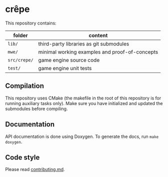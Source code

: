 # crêpe

This repository contains:

|folder|content|
|-|-|
|`lib/`|third-party libraries as git submodules|
|`mwe/`|minimal working examples and proof-of-concepts|
|`src/crepe/`|game engine source code|
|`test/`|game engine unit tests|

## Compilation

This repository uses CMake (the makefile in the root of this repository is for
running auxiliary tasks only). Make sure you have initialized and updated the
submodules before compiling.

## Documentation

API documentation is done using Doxygen. To generate the docs, run `make
doxygen`.

## Code style

Please read [contributing.md](./contributing.md).

